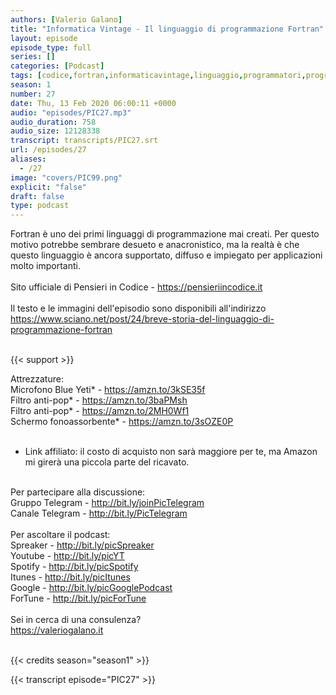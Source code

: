 ```yaml
---
authors: [Valerio Galano]
title: "Informatica Vintage - Il linguaggio di programmazione Fortran"
layout: episode
episode_type: full
series: []
categories: [Podcast]
tags: [codice,fortran,informaticavintage,linguaggio,programmatori,programmazione]
season: 1
number: 27
date: Thu, 13 Feb 2020 06:00:11 +0000
audio: "episodes/PIC27.mp3"
audio_duration: 758
audio_size: 12128338
transcript: transcripts/PIC27.srt
url: /episodes/27
aliases: 
  - /27
image: "covers/PIC99.png"
explicit: "false"
draft: false
type: podcast
---
```

Fortran è uno dei primi linguaggi di programmazione mai creati. Per questo motivo potrebbe sembrare desueto e anacronistico, ma la realtà è che questo linguaggio è ancora supportato, diffuso e impiegato per applicazioni molto importanti.<br />
<br />
Sito ufficiale di Pensieri in Codice - <a href="https://pensieriincodice.it" rel="noopener">https://pensieriincodice.it</a> <br />
<br />
Il testo e le immagini dell'episodio sono disponibili all'indirizzo <a href="https://www.sciano.net/post/24/breve-storia-del-linguaggio-di-programmazione-fortran" rel="noopener">https://www.sciano.net/post/24/breve-storia-del-linguaggio-di-programmazione-fortran</a> <br />
<br />


{{< support >}}

Attrezzature:<br />
Microfono Blue Yeti* - <a href="https://amzn.to/3kSE35f" rel="noopener">https://amzn.to/3kSE35f</a>  <br />
Filtro anti-pop* - <a href="https://amzn.to/3baPMsh" rel="noopener">https://amzn.to/3baPMsh</a>  <br />
Filtro anti-pop* - <a href="https://amzn.to/2MH0Wf1" rel="noopener">https://amzn.to/2MH0Wf1</a>  <br />
Schermo fonoassorbente* - <a href="https://amzn.to/3sOZE0P" rel="noopener">https://amzn.to/3sOZE0P</a>  <br />
<br />
* Link affiliato: il costo di acquisto non sarà maggiore per te, ma Amazon mi girerà una piccola parte del ricavato. <br />
<br />
Per partecipare alla discussione:<br />
Gruppo Telegram - <a href="http://bit.ly/joinPicTelegram" rel="noopener">http://bit.ly/joinPicTelegram</a> <br />
Canale Telegram - <a href="http://bit.ly/PicTelegram" rel="noopener">http://bit.ly/PicTelegram</a> <br />
<br />
Per ascoltare il podcast:<br />
Spreaker - <a href="http://bit.ly/picSpreaker" rel="noopener">http://bit.ly/picSpreaker</a> <br />
Youtube - <a href="http://bit.ly/picYT" rel="noopener">http://bit.ly/picYT</a> <br />
Spotify - <a href="http://bit.ly/picSpotify" rel="noopener">http://bit.ly/picSpotify</a> <br />
Itunes - <a href="http://bit.ly/picItunes" rel="noopener">http://bit.ly/picItunes</a> <br />
Google - <a href="http://bit.ly/picGooglePodcast" rel="noopener">http://bit.ly/picGooglePodcast</a> <br />
ForTune - <a href="http://bit.ly/picForTune" rel="noopener">http://bit.ly/picForTune</a> <br />
<br />
Sei in cerca di una consulenza?<br />
<a href="https://valeriogalano.it" rel="noopener">https://valeriogalano.it</a> <br />
<br />


{{< credits season="season1" >}}

<!-- more -->

{{< transcript episode="PIC27" >}}